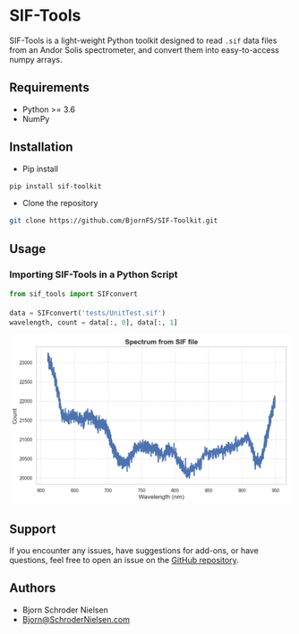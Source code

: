 # SIF-Tools

SIF-Tools is a light-weight Python toolkit designed to read `.sif` data files from an Andor Solis spectrometer, and convert them into easy-to-access numpy arrays.

## Requirements

- Python >= 3.6
- NumPy

## Installation

* Pip install
```bash
pip install sif-toolkit
```

* Clone the repository
```bash
git clone https://github.com/BjornFS/SIF-Toolkit.git
```

## Usage

### Importing SIF-Tools in a Python Script

```python 
from sif_tools import SIFconvert

data = SIFconvert('tests/UnitTest.sif')
wavelength, count = data[:, 0], data[:, 1]
```

![Spectrum](usage/single%20spectrum/example_plot.png)

## Support

If you encounter any issues, have suggestions for add-ons, or have questions, feel free to open an issue on the [GitHub repository](https://github.com/yourusername/SIF-Toolkit/issues).

## Authors

- Bjorn Schroder Nielsen
- Bjorn@SchroderNielsen.com
